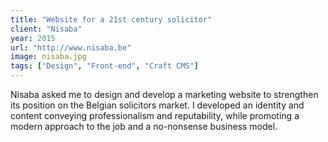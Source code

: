 ```yaml
---
title: "Website for a 21st century solicitor"
client: "Nisaba"
year: 2015
url: "http://www.nisaba.be"
image: nisaba.jpg
tags: ["Design", "Front-end", "Craft CMS"]
---
```


Nisaba asked me to design and develop a marketing website to strengthen its position on the Belgian solicitors market. I developed an identity and content conveying professionalism and reputability, while promoting a modern approach to the job and a no-nonsense business model.
